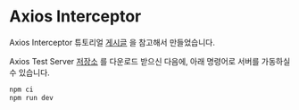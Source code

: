 # Axios Interceptor

Axios Interceptor 튜토리얼 [게시글](https://blog.clairvoyantsoft.com/intercepting-requests-responses-using-axios-df498b6cab62?gi=13b5c56030c4) 을 참고해서 만들었습니다.

Axios Test Server [저장소](https://github.com/CloneCoding-Pinterest/axios-test-server) 를 다운로드 받으신 다음에, 아래 명령어로 서버를 가동하실 수 있습니다.

```cmd
npm ci
npm run dev
```

